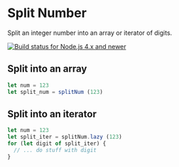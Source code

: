 # Split Number

Split an integer number into an array or iterator of digits.

[![Build status for Node.js 4.x and newer](https://github.com/sovpro/split-num/workflows/Node.js%204.x%20and%20newer%20/badge.svg?branch=master)](https://github.com/sovpro/split-num/commits/master)

## Split into an array

```js
let num = 123
let split_num = splitNum (123)
```

## Split into an iterator

```js
let num = 123
let split_iter = splitNum.lazy (123)
for (let digit of split_iter) {
  // ... do stuff with digit
}
```

